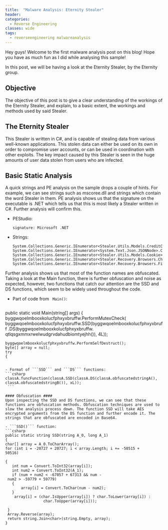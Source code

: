 ```yaml
---
title:  "Malware Analysis: Eternity Stealer"
header:
categories:
  - Reverse Engineering
classes: wide
tags:
  - reverseengineering malwareanalysis
---
```

 Hey guys! Welcome to the first malware analysis post on this blog! Hope you have as much fun as I did while analysing this sample!
 
 In this post, we will be having a look at the Eternity Stealer, by the Eternity group.
 
 
## Objective ##
 The objective of this post is to give a clear understanding of the workings of the Eternity Stealer, and explain, to a basic extent, the workings and methods used by said Stealer.
 
## The Eternity Stealer  ##
This Stealer is written in C#, and is capable of stealing data from various well-known applications. This stolen data can either be used on its own in order to compromise user accounts, or can be used in coordination with other exploits. The key impact caused by this Stealer is seen in the huge amounts of user data stolen from users who are infected.

## Basic Static Analysis ##
A quick strings and PE analysis on the sample drops a couple of hints. For example, we can see strings such as mscoree.dll and strings which contain the word Stealer in them. PE analysis shows us that the signature on the executable is .NET which tells us that this is most likely a Stealer written in C#. Further analysis will confirm this.
 
- PEStudio:
	```
	signature: Microsoft .NET
	```
 
- Strings:
	```
	System.Collections.Generic.IEnumerator<Stealer.Utils.Models.CreditCard>.Current
	System.Collections.Generic.IEnumerator<System.Text.Json.JSONNode>.Current
	System.Collections.Generic.IEnumerator<Stealer.Utils.Models.Cookie>.Current
	System.Collections.Generic.IEnumerator<Stealer.Recovery.Browsers.Chrome.ChromeProfile>.Current
	System.Collections.Generic.IEnumerator<Stealer.Recovery.Browsers.Firefox.FirefoxProfile>.Current
	```

Further analysis shows us that most of the function names are obfuscated. Taking a look at the Main function, there is further obfuscation and noise as expected, however, two functions that catch our attention are the SSD and DS functions, which seem to be widely used throughout the code.

- Part of code from  ``` Main()```: 
  ```csharp
public static void Main(string[] args)
{
	byggwqoelmbooxkolucfphxyxbruffw.PerformMutexCheck(
		byggwqoelmbooxkolucfphxyxbruffw.SSD(byggwqoelmbooxkolucfphxyxbruff
		.DS(byggwqoelmbooxkolucfphxyxbruffw.
			qtlqsgxmmxrwelwudgrvdahudbiomtyejhh()), 4L));
	
	byggwqoelmbooxkolucfphxyxbruffw.PerformSelfDestruct();
	byte[] array = null;
	try
	{
   ```

- Format of ```SSD``` and ```DS``` functions:
   ```csharp
   classA.funcFunction(classA.SSD(classA.DS(classA.obfuscatedstringA(), 	       classA.obfuscatedstringB()), xL));
	```

#### Obfuscation ####
Upon inspecting the SSD and DS functions, we can see that these functions are obfuscation methods. Obfuscation techniques are used to slow the analysis process down. The function SSD will take AES encrypted arguments from the DS function and further encode it. The strings that are obfuscated are encoded in Base64.

- ```SSD()``` function:
  ```csharp
public static string SSD(string A_0, long A_1)        
{            
   char[] array = A_0.ToCharArray();            
   for (int i = -20727 + 20727; i < array.Length; i += -50515 + 50516)            
	
   {                
	  int num = Convert.ToInt32(array[i]);                
	  int num2 = Convert.ToInt32(A_1);                
	  if (num + num2 < -67057 + 67313 && num - num2 > -59779 + 59779)           
	  {                    	  
		  array[i] = Convert.ToChar(num - num2);                                   
	  }                
       array[i] = (char.IsUpper(array[i]) ? char.ToLower(array[i]) : 
					char.ToUpper(array[i]));
	   
    }            
    Array.Reverse(array);            
    return string.Join<char>(string.Empty, array);
}
   ```